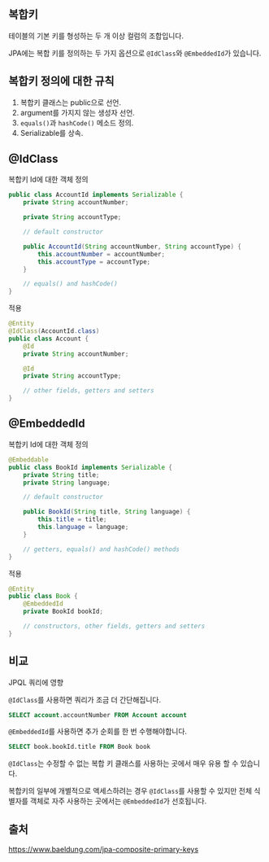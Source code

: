 ## 복합키
테이블의 기본 키를 형성하는 두 개 이상 컬럼의 조합입니다.

JPA에는 복합 키를 정의하는 두 가지 옵션으로 `@IdClass`와 `@EmbeddedId`가 있습니다.

## 복합키 정의에 대한 규칙
1. 복합키 클래스는 public으로 선언.
1. argument를 가지지 않는 생성자 선언.
1. `equals()`과 `hashCode()` 메소드 정의.
1. Serializable를 상속.

## @IdClass
복합키 Id에 대한 객체 정의
```java
public class AccountId implements Serializable {
    private String accountNumber;

    private String accountType;

    // default constructor

    public AccountId(String accountNumber, String accountType) {
        this.accountNumber = accountNumber;
        this.accountType = accountType;
    }

    // equals() and hashCode()
}
```

적용
```java
@Entity
@IdClass(AccountId.class)
public class Account {
    @Id
    private String accountNumber;

    @Id
    private String accountType;

    // other fields, getters and setters
}
```

## @EmbeddedId
복합키 Id에 대한 객체 정의
```java
@Embeddable
public class BookId implements Serializable {
    private String title;
    private String language;

    // default constructor

    public BookId(String title, String language) {
        this.title = title;
        this.language = language;
    }

    // getters, equals() and hashCode() methods
}
```

적용
```java
@Entity
public class Book {
    @EmbeddedId
    private BookId bookId;

    // constructors, other fields, getters and setters
}
```

## 비교

JPQL 쿼리에 영향

`@IdClass`를 사용하면 쿼리가 조금 더 간단해집니다.
```sql
SELECT account.accountNumber FROM Account account
```

`@EmbeddedId`를 사용하면 추가 순회를 한 번 수행해야합니다.
```sql
SELECT book.bookId.title FROM Book book
```

`@IdClass`는 수정할 수 없는 복합 키 클래스를 사용하는 곳에서 매우 유용 할 수 있습니다.

복합키의 일부에 개별적으로 액세스하려는 경우 `@IdClass`를 사용할 수 있지만
전체 식별자를 객체로 자주 사용하는 곳에서는 `@EmbeddedId`가 선호됩니다.

## 출처
https://www.baeldung.com/jpa-composite-primary-keys
